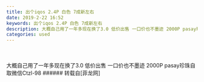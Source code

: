 ```yaml
---
title: 出个iqos 2.4P 白色 7成新左右
date: 2019-2-22 16:52
keywords: 出个iqos 2.4P 白色 7成新左右
description: 大概自己用了一年多现在换了3.0 低价出售 一口价也不墨迹 2000P pasay珍珠自取微信Ctzl-98
categories: used
---
```

<td class="t_f" id="postmessage_3092958">

<br/>
<br/>
大概自己用了一年多现在换了3.0 低价出售 一口价也不墨迹 2000P pasay珍珠自取微信Ctzl-98</td>
###### 转载自[菲龙网]